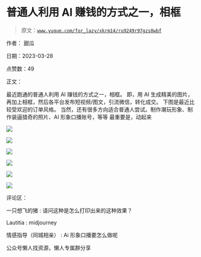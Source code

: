 # 普通人利用 AI 赚钱的方式之一，相框

> 原文：[`www.yuque.com/for_lazy/xkrm14/ru9249r97gzs0wbf`](https://www.yuque.com/for_lazy/xkrm14/ru9249r97gzs0wbf)



作者： 甜瓜



日期：2023-03-28



点赞数：49



正文：



最近跑通的普通人利用 AI 赚钱的方式之一，相框。 即，用 AI 生成精美的图片，再加上相框，然后各平台发布短视频/图文，引流微信，转化成交。 下图是最近比较受欢迎的订单风格。 当然，还有很多方向适合普通人尝试。制作潮玩形象、制作装逼猎奇的照片、AI 形象口播账号，等等 最重要是，动起来



![](img/aee72f8ad3373ad5ca38b63099e58357.png)  

![](img/a036c37371b45cca1afced52e904c95e.png)  

![](img/bf46cdb332e7daf5a14c56ae3800d25f.png)  

![](img/0c38fc377c90850c22fa540f7efe2e6f.png)  

![](img/9073fcd943ea66ab115fdb5e543b0e59.png)  

![](img/358b59950521b21c25c3b8b1f9946ea6.png)  

评论区：



一只想飞的猪 : 请问这种是怎么打印出来的这种效果？



Lautitia : midjourney



情感指导（同城相亲） : Ai 形象口播要怎么做呢



公众号懒人找资源，懒人专属群分享

</ne-p></ne-p></ne-p></ne-p></ne-p></ne-p>